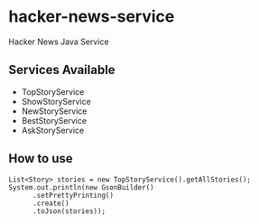 # hacker-news-service
Hacker News Java Service

## Services Available
- TopStoryService
- ShowStoryService
- NewStoryService
- BestStoryService
- AskStoryService

## How to use
```
List<Story> stories = new TopStoryService().getAllStories();
System.out.println(new GsonBuilder()
      .setPrettyPrinting()
      .create()
      .toJson(stories));
```

